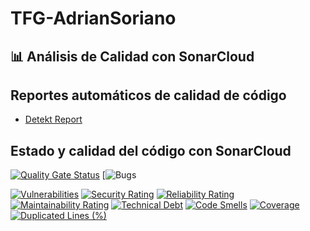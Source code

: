 # TFG-AdrianSoriano

## 📊 Análisis de Calidad con SonarCloud

## Reportes automáticos de calidad de código

- [Detekt Report](https://github.com/aadrisoriiano/TFG-AdrianSoriano/blob/gh-pages/detekt.html)

## Estado y calidad del código con SonarCloud

[![Quality Gate Status](https://sonarcloud.io/api/project_badges/measure?project=aadrisoriiano_TFG-AdrianSoriano&metric=alert_status)](https://sonarcloud.io/dashboard?id=aadrisoriiano_TFG-AdrianSoriano)
[![Bugs](https://sonarcloud.io/api/project_badges/measure?project=aadrisoriiano_TFG-AdrianSoriano&metric=bugs&token=3aae8f8068e7404570c849352dbf5025ae08f91a)

[![Vulnerabilities](https://sonarcloud.io/api/project_badges/measure?project=aadrisoriiano_TFG-AdrianSoriano&metric=vulnerabilities)](https://sonarcloud.io/dashboard?id=aadrisoriiano_TFG-AdrianSoriano)
[![Security Rating](https://sonarcloud.io/api/project_badges/measure?project=aadrisoriiano_TFG-AdrianSoriano&metric=security_rating)](https://sonarcloud.io/dashboard?id=aadrisoriiano_TFG-AdrianSoriano)
[![Reliability Rating](https://sonarcloud.io/api/project_badges/measure?project=aadrisoriiano_TFG-AdrianSoriano&metric=reliability_rating)](https://sonarcloud.io/dashboard?id=aadrisoriiano_TFG-AdrianSoriano)
[![Maintainability Rating](https://sonarcloud.io/api/project_badges/measure?project=aadrisoriiano_TFG-AdrianSoriano&metric=sqale_rating)](https://sonarcloud.io/dashboard?id=aadrisoriiano_TFG-AdrianSoriano)
[![Technical Debt](https://sonarcloud.io/api/project_badges/measure?project=aadrisoriiano_TFG-AdrianSoriano&metric=sqale_index)](https://sonarcloud.io/dashboard?id=aadrisoriiano_TFG-AdrianSoriano)
[![Code Smells](https://sonarcloud.io/api/project_badges/measure?project=aadrisoriiano_TFG-AdrianSoriano&metric=code_smells)](https://sonarcloud.io/dashboard?id=aadrisoriiano_TFG-AdrianSoriano)
[![Coverage](https://sonarcloud.io/api/project_badges/measure?project=aadrisoriiano_TFG-AdrianSoriano&metric=coverage)](https://sonarcloud.io/dashboard?id=aadrisoriiano_TFG-AdrianSoriano)
[![Duplicated Lines (%)](https://sonarcloud.io/api/project_badges/measure?project=aadrisoriiano_TFG-AdrianSoriano&metric=duplicated_lines_density)](https://sonarcloud.io/dashboard?id=aadrisoriiano_TFG-AdrianSoriano)

